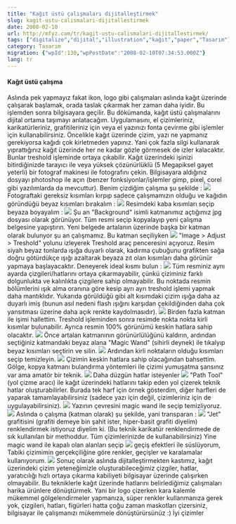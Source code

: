 ```yaml
---
title: "Kağıt üstü çalışmaları dijitalleştirmek"
slug: kagit-ustu-calismalari-dijitallestirmek
date: 2008-02-10
url: http://mfyz.com/tr/kagit-ustu-calismalari-dijitallestirmek/
tags: ["digitalize","dijital","illustration","kağıt","paper","Tasarım"]
category: Tasarım
migration: {"wpId":130,"wpPostDate":"2008-02-10T07:34:53.000Z"}
lang: tr
---
```


#### Kağıt üstü çalışma

Aslında pek yapmayız fakat ikon, logo gibi çalışmaları aslında kağıt üzerinde çalışarak başlamak, orada taslak çıkarmak her zaman daha iyidir. Bu işlemden sonra bilgisayara geçilir. Bu dökümanda, kağıt üstü çalışmalarını dijital ortama taşımayı anlatacağım. Uygulamasını, el çizimleriniz, karikatürleriniz, grafitileriniz için veya el yazınızı fonta çevirme gibi işlemler için kullanabilirsiniz. Öncelikle kağıt üzerinde çizim, yazı ne yapmanız gerekiyorsa kağıdı çok kirletmeden yapınız. Yani çok fazla silgi kullanarak yıprattığınız kağıt üzerinde her ne kadar gözle görmesek de izler kalacaktır. Bunlar treshold işleminde ortaya çıkabilir. Kağıt üzerindeki işinizi bitirdiğinizde tarayıcı ile veya yüksek çözünürlüklü (5 Megapiksel gayet yeterli) bir fotograf makinesi ile fotografını çekin. Bilgisayara aldığınız dosyayı photoshop ile açın (benzer fonksiyonlar/işlemler gimp, pixel, corel gibi yazılımlarda da mevcuttur). Benim çizdiğim çalışma şu şekilde : ![](/images/archive/tr/2008/02/1.jpg)  Fotograftaki gereksiz kısımları kırpıp sadece çalışmamızın olduğu ve kağıdın göründüğü beyaz kısımları bırakalım : ![](/images/archive/tr/2008/02/2.jpg) Resimdeki kaba kısımları seçip beyaza boyayalım : ![](/images/archive/tr/2008/02/3.jpg) Şu an "Background" isimli katmanımız açtığımız jpg dosyası olarak görünüyor. Tüm resmi seçip kopyalayıp yeni çalışma belgesine yapıştırın. Yeni belgede artalanın üzerinde başka bir katman olarak bulunyor şu an çalışmamız. Bu katman seçiliyken ![](/images/archive/tr/2008/02/4.jpg) "Image > Adjust > Treshold" yolunu izleyerek Treshold araç penceresini açıyoruz. Resim siyah beyaz tonlarda ışığa duyarlı olarak, kadırma çubuğunu grafikten sağa doğru götürdükçe ışığı azaltarak beyaza zıt olan kısımları daha görünür yapmaya başlayacaktır. Deneyerek ideal kısmı bulun : ![](/images/archive/tr/2008/02/5.jpg) Tüm resminiz aynı ayarda çizgileri/hatlarını ortaya çıkarmayabilir, çünkü çiziminiz farklı dolgunlukta ve kalınlıkta çizgilere sahip olmayabilir. Bu noktada resmin bölümlerini ışık alma oranına göre kesip ayrı ayrı treshold işlemi yapmak daha mantıklıdır. Yukarıda görüldüğü gibi alt kısımdaki çizim ışığa daha az duyarlı imiş (bunun asıl nedeni flash ışığını karşıdan çekildiğinden daha çok yansıtması üzerine daha açık renkte kaydolmasıdır). ![](/images/archive/tr/2008/02/6.jpg) Birden fazla katman ile işimi hallettim. Treshold işleminden sonra resimde nokta nokta kirli kısımlar bulunabilir. Ayrıca resmin 100% görünümü keskin hatlara sahip olacaktır. ![](/images/archive/tr/2008/02/7.jpg) Önce artalan katmanının görünürlülüğünü kaldırın, ardından seçtiğiniz katmandaki beyaz alana "Magic Wand" (sihirli deynek) ile tıkalyıp beyaz kısımları seçtirin ve silin. ![](/images/archive/tr/2008/02/8.jpg) Ardından kirli noktaların olduğu kısımları seçip temizleyin. ![](/images/archive/tr/2008/02/9.jpg) Çizimin keskin hatlara sahip olacağından bahsettim. Gölge, kopya katmanı bulandırma yöntemleri ile çizimi yumuşatma şansınız var ama amatör bir teknik. ![](/images/archive/tr/2008/02/10.jpg) Daha düzgün hatlar isteyenler ![](/images/archive/tr/2008/02/11.jpg) "Path Tool" (yol çizme aracı) ile kağıt üzerindeki hatlarını takip eden yol çizerek teknik hatlar oluşturabilirler. Burada tek harf için örnek gösterdim, diğer harfleri de yaparak tamamlayabilirsiniz (sadece yazı için değil, çizimleriniz için de uygulayabilirsiniz). ![](/images/archive/tr/2008/02/12.jpg) Yazının çevresini magic wand ile seçip temizliyoruz. ![](/images/archive/tr/2008/02/13.jpg) Aslında o çalışma (katman olarak) şu şekilde, yani transparan : ![](/images/archive/tr/2008/02/14.jpg) "Jet" grafitisini (grafiti demeye bin şahit ister, hiper-basit grafiti diyelim) renklendirmek istiyoruz diyelim ki. (Bu teknik karikatür renklendirmede de sık kullanılan bir methoddur. Tüm çizimlerinizde de kullanabilirsiniz) Yine magic wand ile kapalı olan alanları seçip ![](/images/archive/tr/2008/02/15.jpg) geçiş efektleri ile süslüyorum, Tabiki çizimimin gerçekçiliğine göre renkler, geçişler ve karalamalar kullanıyorum. ![](/images/archive/tr/2008/02/16.jpg) Sonuç olarak aslında dijitalleştirmekten kastımız, kağıt üzerindeki çizim yeteneğimizle oluşturabileceğimiz çizgiler, hatlar, yaratıcılığı hızlı ortaya çıkarma kabiliyeti bilgisayar üzerinde çalışırken olmayabilir. Bu tekniklerle kağıt üzerinde hatlarını belirlediğimiz çalışmaları harika ürünlere dönüştürmek. Yani bir logo çizerken kara kalemle mükemmel gölgelendirmeler yapmanıza, süper renkler kullanmanıza gerek yok, çizgileri, hatları, figürleri hatta çoğu zaman maskotları çizersiniz, bilgisayar ile çalışmanızı mükemmele dönüştürürsünüz :) İyi çizimler